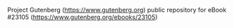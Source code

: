 Project Gutenberg (https://www.gutenberg.org) public repository for eBook #23105 (https://www.gutenberg.org/ebooks/23105)
